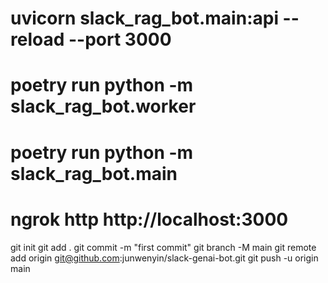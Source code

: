 # uvicorn slack_rag_bot.main:api --reload --port 3000 
# poetry run python -m slack_rag_bot.worker
# poetry run python -m slack_rag_bot.main
# ngrok http http://localhost:3000

git init
git add .
git commit -m "first commit"
git branch -M main
git remote add origin git@github.com:junwenyin/slack-genai-bot.git
git push -u origin main